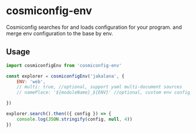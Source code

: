 # cosmiconfig-env

Cosmiconfig searches for and loads configuration for your program. and merge env configuration to the base by env.

## Usage

```js
import cosmiconfigEnv from 'cosmiconfig-env'

const explorer = cosmiconfigEnv('jakalana', {
	ENV: 'web',
	// multi: true, //optional, support yaml multi-document sources
	// namePlace: '${moduleName}_${ENV}' //optional, custom env config moduleName

})

explorer.search().then(({ config }) => {
	console.log(JSON.stringify(config, null, 4))
})
```